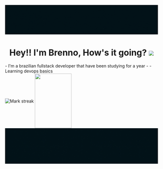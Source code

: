 <img src="https://github.com/AnderMendoza/AnderMendoza/raw/main/assets/banner-header.gif">

<h1 align="center">
  Hey!! I'm Brenno, How's it going? 
  <img height="40" src="https://emoji.gg/assets/emoji/7333-parrotdance.gif">
</h1>

<div>
  <div>
    - I'm a brazilian fullstack developer that have been studying for a year
    - 
    - Learning devops basics
  </div>
  <div>
    <img  align="center" style="width:49%;height:200px" title="🔥 Get streak stats for your profile at git.io/streak-stats" alt="Mark streak" src="https://github-readme-streak-stats.herokuapp.com/?user=Brennowll&theme=dark&hide_border=true" />
    <img  align="center" style="width:49%;height:180px"  src="https://github-readme-stats.anuraghazra1.vercel.app/api/top-langs/?username=Brennowll&theme=dark&hide_border=True&no-bg=true&no-frame=true&langs_count=2"/>
  </div>
</div>

<img src="https://github.com/AnderMendoza/AnderMendoza/raw/main/assets/banner-footer.gif">
